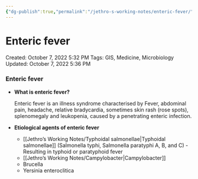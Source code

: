 ```yaml
---
{"dg-publish":true,"permalink":"/jethro-s-working-notes/enteric-fever/","dgPassFrontmatter":true}
---
```



# Enteric fever

Created: October 7, 2022 5:32 PM
Tags: GIS, Medicine, Microbiology
Updated: October 7, 2022 5:36 PM

### Enteric fever

- **What is enteric fever?**
    
    Enteric fever is an illness syndrome characterised by Fever, abdominal pain, headache, relative bradycardia, sometimes skin rash (rose spots), splenomegaly and leukopenia, caused by a penetrating enteric infection.
    
- **Etiological agents of enteric fever**
    - [[Jethro’s Working Notes/Typhoidal salmonellae\|Typhoidal salmonellae]] (Salmonella typhi, Salmonella paratyphi A, B, and C) - Resulting in typhoid or paratyphoid fever
    - [[Jethro’s Working Notes/Campylobacter\|Campylobacter]]
    - Brucella
    - Yersinia enteroclitica